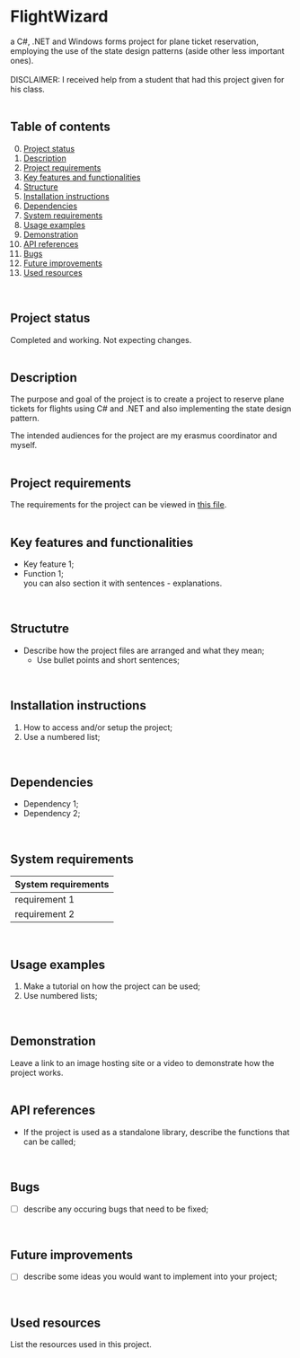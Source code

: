 # FlightWizard
a C#, .NET and Windows forms project for plane ticket reservation, employing the use of the state design patterns (aside other less important ones).
<br/>
<br/>
DISCLAIMER: I received help from a student that had this project given for his class.
<br/>
<br/>

## Table of contents
0. [Project status](#Project-status)
1. [Description](#Description)
2. [Project requirements](#Project-requirements)
3. [Key features and functionalities](#Key-features-and-functionalities)
4. [Structure](#Structure)
5. [Installation instructions](#Installation-instructions)
6. [Dependencies](#Dependencies)
7. [System requirements](#System-requirements)
8. [Usage examples](#Usage-examples)
9. [Demonstration](#Demonstration)
10. [API references](#API-references)
11. [Bugs](#Bugs)
12. [Future improvements](#Futute-improvements)
13. [Used resources](#Used-resources) 
<br/>

## Project status
Completed and working. Not expecting changes.
<br/>
<br/>

## Description
The purpose and goal of the project is to create a project to reserve plane tickets for flights using C# and .NET and also implementing the state design pattern.

The intended audiences for the project are my erasmus coordinator and myself.
<br/>
<br/>

## Project requirements
The requirements for the project can be viewed in [this file]().
<br/>
<br/>

## Key features and functionalities
* Key feature 1;
* Function 1; <br/>
you can also section it with sentences - explanations.
<br/>

## Structutre
* Describe how the project files are arranged and what they mean;
  * Use bullet points and short sentences;
<br/>

## Installation instructions
1. How to access and/or setup the project;
2. Use a numbered list;
<br/>

## Dependencies
* Dependency 1;
* Dependency 2;
<br/>

## System requirements
| System requirements |
| ------------------- | 
| requirement 1       | 
| requirement 2       | 
<br/>

## Usage examples
1. Make a tutorial on how the project can be used;
2. Use numbered lists;
<br>

## Demonstration
Leave a link to an image hosting site or a video to demonstrate how the project works. 
<br/>
<br/>

## API references
* If the project is used as a standalone library, describe the functions that can be called;
<br/>

## Bugs
- [ ] describe any occuring bugs that need to be fixed;
<br/>

## Future improvements
- [ ] describe some ideas you would want to implement into your project;
<br/>

## Used resources
List the resources used in this project. 
<br/>
<br/>
